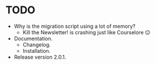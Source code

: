 # TODO

- Why is the migration script using a lot of memory?
  - Kill the Newsletter! is crashing just like Courselore 😐
- Documentation.
  - Changelog.
  - Installation.
- Release version 2.0.1.
